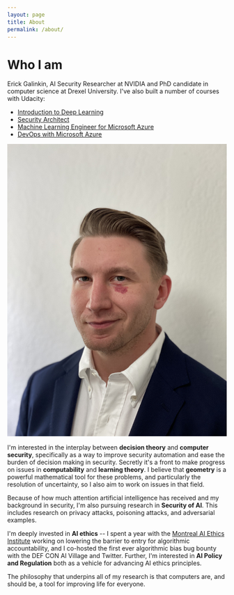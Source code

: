 ```yaml
---
layout: page
title: About
permalink: /about/
---
```

# Who I am
Erick Galinkin, AI Security Researcher at NVIDIA and PhD candidate in computer science at Drexel University.
I've also built a number of courses with Udacity:
* [Introduction to Deep Learning](https://www.udacity.com/course/deep-learning-nanodegree--nd101)
* [Security Architect](https://www.udacity.com/course/security-architect-nanodegree--nd992)
* [Machine Learning Engineer for Microsoft Azure](https://www.udacity.com/course/machine-learning-engineer-for-microsoft-azure-nanodegree--nd00333)
* [DevOps with Microsoft Azure](https://www.udacity.com/course/cloud-devops-using-microsoft-azure-nanodegree--nd082)

![This is my face](/assets/img/erick-headshot.jpg)

I'm interested in the interplay between **decision theory** and **computer security**, specifically as a way to improve security automation and ease the burden of decision making in security.
Secretly it's a front to make progress on issues in **computability** and **learning theory**.
I believe that **geometry** is a powerful mathematical tool for these problems, and particularly the resolution of uncertainty, so I also aim to work on issues in that field.

Because of how much attention artificial intelligence has received and my background in security, I'm also pursuing research in **Security of AI**. 
This includes research on privacy attacks, poisoning attacks, and adversarial examples.

I'm deeply invested in **AI ethics** -- I spent a year with the [Montreal AI Ethics Institute](montrealethics.ai) working on lowering the barrier to entry for algorithmic accountability, and I co-hosted the first ever algorithmic bias bug bounty with the DEF CON AI Village and Twitter.
Further, I'm interested in **AI Policy and Regulation** both as a vehicle for advancing AI ethics principles.

The philosophy that underpins all of my research is that computers are, and should be, a tool for improving life for everyone.
